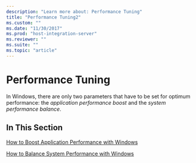 ```yaml
---
description: "Learn more about: Performance Tuning"
title: "Performance Tuning2"
ms.custom: ""
ms.date: "11/30/2017"
ms.prod: "host-integration-server"
ms.reviewer: ""
ms.suite: ""
ms.topic: "article"
---
```

# Performance Tuning
In Windows, there are only two parameters that have to be set for optimum performance: the *application performance boost* and the *system performance balance*.  
  
## In This Section  
 [How to Boost Application Performance with Windows](../core/how-to-boost-application-performance-with-windows1.md)  
  
 [How to Balance System Performance with Windows](../core/how-to-balance-system-performance-with-windows2.md)
